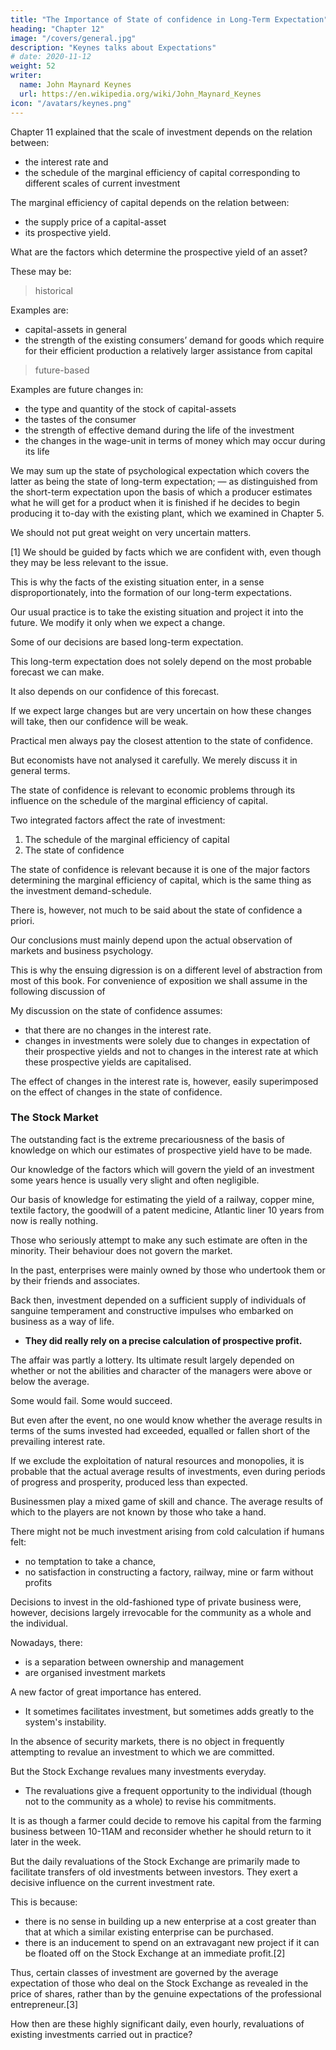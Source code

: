 ```yaml
---
title: "The Importance of State of confidence in Long-Term Expectation"
heading: "Chapter 12"
image: "/covers/general.jpg"
description: "Keynes talks about Expectations"
# date: 2020-11-12
weight: 52
writer:
  name: John Maynard Keynes
  url: https://en.wikipedia.org/wiki/John_Maynard_Keynes
icon: "/avatars/keynes.png"
---
```




Chapter 11 explained that the scale of investment depends on the relation between:
- the interest rate and
- the schedule of the marginal efficiency of capital corresponding to different scales of current investment

The marginal efficiency of capital depends on the relation between:
- the supply price of a capital-asset
- its prospective yield. 

What are the factors which determine the prospective yield of an asset? 

These may be:

> historical 

Examples are:
- capital-assets in general
- the strength of the existing consumers’ demand for goods which require for their efficient production a relatively larger assistance from capital

> future-based

Examples are future changes in:
- the type and quantity of the stock of capital-assets 
- the tastes of the consumer
- the strength of effective demand during the life of the investment 
- the changes in the wage-unit in terms of money which may occur during its life

<!-- The considerations upon which expectations of prospective yields are based are partly existing facts which we can assume to be known more or less for certain, and partly future events which can only be forecasted with more or less confidence.  -->

<!-- Amongst the first may be mentioned the existing stock of various types of capital-assets and of capital-assets in general and the strength of the existing consumers’ demand for goods which require for their efficient production a relatively larger assistance from capital. -->

<!-- future changes in the type and quantity of the stock of capital-assets and in the tastes of the consumer, the strength of effective demand from time to time during the life of the investment under consideration, and the changes in the wage-unit in terms of money which may occur during its life. 
 -->
We may sum up the state of psychological expectation which covers the latter as being the state of long-term expectation; — as distinguished from the short-term expectation upon the basis of which a producer estimates what he will get for a product when it is finished if he decides to begin producing it to-day with the existing plant, which we examined in Chapter 5. 


<!-- II  -->

We should not put great weight on very uncertain matters.

[1] We should be guided by facts which we are confident with, even though they may be less relevant to the issue.
 <!-- than other facts about which our knowledge is vague and scanty.  -->

This is why the facts of the existing situation enter, in a sense disproportionately, into the formation of our long-term expectations.

Our usual practice is to take the existing situation and project it into the future. We modify it only when we expect a change. 

Some of our decisions are based long-term expectation.

This long-term expectation does not solely depend on the most probable forecast we can make.

It also depends on our confidence of this forecast.

<!-- — on how highly we rate the likelihood of our best forecast turning out quite wrong.  -->

If we expect large changes but are very uncertain on how these changes will take, then our confidence will be weak.

Practical men always pay the closest attention to the state of confidence. 

But economists have not analysed it carefully. We merely discuss it in general terms. 

The state of confidence is relevant to economic problems through its influence on the schedule of the marginal efficiency of capital. 

Two integrated factors affect the rate of investment:

1. The schedule of the marginal efficiency of capital
2. The state of confidence 

The state of confidence is relevant because it is one of the major factors determining the marginal efficiency of capital, which is the same thing as the investment demand-schedule. 

There is, however, not much to be said about the state of confidence a priori. 

Our conclusions must mainly depend upon the actual observation of markets and business psychology. 

This is why the ensuing digression is on a different level of abstraction from most of this book. For convenience of exposition we shall assume in the following discussion of

My discussion on the state of confidence assumes:
- that there are no changes in the interest rate. 
- changes in investments were solely due to changes in expectation of their prospective yields and not to changes in the interest rate at which these prospective yields are capitalised. 

The effect of changes in the interest rate is, however, easily superimposed on the effect of changes in the state of confidence. 


<!-- III  -->

### The Stock Market

The outstanding fact is the extreme precariousness of the basis of knowledge on which our estimates of prospective yield have to be made. 

Our knowledge of the factors which will govern the yield of an investment some years hence is usually very slight and often negligible. 

Our basis of knowledge for estimating the yield of a railway, copper mine, textile factory, the goodwill of a patent medicine, Atlantic liner 10 years from now is really nothing. 

<!-- , building in the City of London amounts to little and sometimes to nothing; or even five years hence.  -->

Those who seriously attempt to make any such estimate are often in the minority. Their behaviour does not govern the market.

In the past, enterprises were mainly owned by those who undertook them or by their friends and associates.

Back then, investment depended on a sufficient supply of individuals of sanguine temperament and constructive impulses who embarked on business as a way of life. 
- **They did really rely on a precise calculation of prospective profit.** 

The affair was partly a lottery. Its ultimate result largely depended on whether or not the abilities and character of the managers were above or below the average. 

Some would fail. Some would succeed.

But even after the event, no one would know whether the average results in terms of the sums invested had exceeded, equalled or fallen short of the prevailing interest rate.

If we exclude the exploitation of natural resources and monopolies, it is probable that the actual average results of investments, even during periods of progress and prosperity, produced less than expected. 

Businessmen play a mixed game of skill and chance. The average results of which to the players are not known by those who take a hand. 

There might not be much investment arising from cold calculation if humans felt:
- no temptation to take a chance,
- no satisfaction in constructing a factory, railway, mine or farm without profits 

Decisions to invest in the old-fashioned type of private business were, however, decisions largely irrevocable for the community as a whole and the individual. 

Nowadays, there:
- is a separation between ownership and management
- are organised investment markets

A new factor of great importance has entered.
- It sometimes facilitates investment, but sometimes adds greatly to the system's instability. 

In the absence of security markets, there is no object in frequently attempting to revalue an investment to which we are committed. 

But the Stock Exchange revalues many investments everyday.
- The revaluations give a frequent opportunity to the individual (though not to the community as a whole) to revise his commitments. 

<!-- , having tapped his barometer after breakfast, -->
It is as though a farmer could decide to remove his capital from the farming business between 10-11AM and reconsider whether he should return to it later in the week. 

But the daily revaluations of the Stock Exchange are primarily made to facilitate transfers of old investments between investors. They exert a decisive influence on the current investment rate. 

This is because:
- there is no sense in building up a new enterprise at a cost greater than that at which a similar existing enterprise can be purchased.
- there is an inducement to spend on an extravagant new project if it can be floated off on the Stock Exchange at an immediate profit.[2]

Thus, certain classes of investment are governed by the average expectation of those who deal on the Stock Exchange as revealed in the price of shares, rather than by the genuine expectations of the professional entrepreneur.[3] 

How then are these highly significant daily, even hourly, revaluations of existing investments carried out in practice? 
